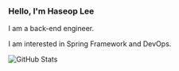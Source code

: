 ### Hello, I'm Haseop Lee

I am a back-end engineer.

I am interested in Spring Framework and DevOps.

<img decoding="async" loading="lazy" align="center" alt="GitHub Stats" src="https://github-readme-stats-haservi.vercel.app/api?username=haservi&count_private=true&show_icons=true&theme=dark" />
